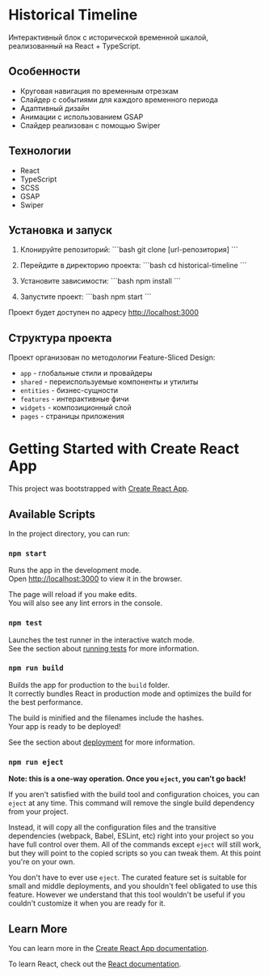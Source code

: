 # Historical Timeline

Интерактивный блок с исторической временной шкалой, реализованный на React + TypeScript.

## Особенности

- Круговая навигация по временным отрезкам
- Слайдер с событиями для каждого временного периода
- Адаптивный дизайн
- Анимации с использованием GSAP
- Слайдер реализован с помощью Swiper

## Технологии

- React
- TypeScript
- SCSS
- GSAP
- Swiper

## Установка и запуск

1. Клонируйте репозиторий:
   \`\`\`bash
   git clone [url-репозитория]
   \`\`\`

2. Перейдите в директорию проекта:
   \`\`\`bash
   cd historical-timeline
   \`\`\`

3. Установите зависимости:
   \`\`\`bash
   npm install
   \`\`\`

4. Запустите проект:
   \`\`\`bash
   npm start
   \`\`\`

Проект будет доступен по адресу [http://localhost:3000](http://localhost:3000)

## Структура проекта

Проект организован по методологии Feature-Sliced Design:

- `app` - глобальные стили и провайдеры
- `shared` - переиспользуемые компоненты и утилиты
- `entities` - бизнес-сущности
- `features` - интерактивные фичи
- `widgets` - композиционный слой
- `pages` - страницы приложения

# Getting Started with Create React App

This project was bootstrapped with [Create React App](https://github.com/facebook/create-react-app).

## Available Scripts

In the project directory, you can run:

### `npm start`

Runs the app in the development mode.\
Open [http://localhost:3000](http://localhost:3000) to view it in the browser.

The page will reload if you make edits.\
You will also see any lint errors in the console.

### `npm test`

Launches the test runner in the interactive watch mode.\
See the section about [running tests](https://facebook.github.io/create-react-app/docs/running-tests) for more information.

### `npm run build`

Builds the app for production to the `build` folder.\
It correctly bundles React in production mode and optimizes the build for the best performance.

The build is minified and the filenames include the hashes.\
Your app is ready to be deployed!

See the section about [deployment](https://facebook.github.io/create-react-app/docs/deployment) for more information.

### `npm run eject`

**Note: this is a one-way operation. Once you `eject`, you can't go back!**

If you aren't satisfied with the build tool and configuration choices, you can `eject` at any time. This command will remove the single build dependency from your project.

Instead, it will copy all the configuration files and the transitive dependencies (webpack, Babel, ESLint, etc) right into your project so you have full control over them. All of the commands except `eject` will still work, but they will point to the copied scripts so you can tweak them. At this point you're on your own.

You don't have to ever use `eject`. The curated feature set is suitable for small and middle deployments, and you shouldn't feel obligated to use this feature. However we understand that this tool wouldn't be useful if you couldn't customize it when you are ready for it.

## Learn More

You can learn more in the [Create React App documentation](https://facebook.github.io/create-react-app/docs/getting-started).

To learn React, check out the [React documentation](https://reactjs.org/).
